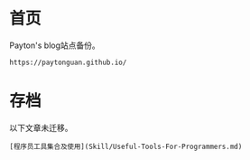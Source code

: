 # 首页

Payton's blog站点备份。

```
https://paytonguan.github.io/
```

# 存档

以下文章未迁移。

```
[程序员工具集合及使用](Skill/Useful-Tools-For-Programmers.md)
```
